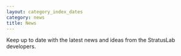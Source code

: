 ```yaml
---
layout: category_index_dates
category: news
title: News
---
```


Keep up to date with the latest news and ideas from the StratusLab
developers.
